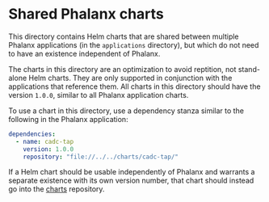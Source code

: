 # Shared Phalanx charts

This directory contains Helm charts that are shared between multiple Phalanx applications (in the `applications` directory), but which do not need to have an existence independent of Phalanx.

The charts in this directory are an optimization to avoid reptition, not stand-alone Helm charts.
They are only supported in conjunction with the applications that reference them.
All charts in this directory should have the version `1.0.0`, similar to all Phalanx application charts.

To use a chart in this directory, use a dependency stanza similar to the following in the Phalanx application:

```yaml
dependencies:
  - name: cadc-tap
    version: 1.0.0
    repository: "file://../../charts/cadc-tap/"
```

If a Helm chart should be usable independently of Phalanx and warrants a separate existence with its own version number, that chart should instead go into the [charts](https://github.com/lsst-sqre/charts) repository.
